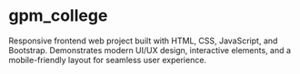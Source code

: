 # gpm_college
Responsive frontend web project built with HTML, CSS, JavaScript, and Bootstrap. Demonstrates modern UI/UX design, interactive elements, and a mobile-friendly layout for seamless user experience.
